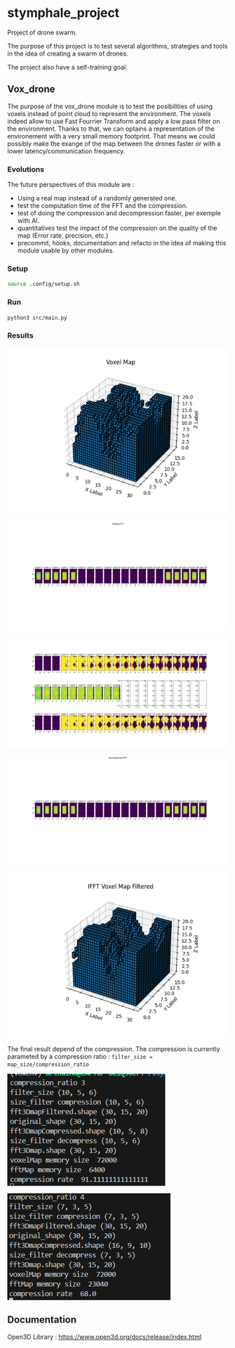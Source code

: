 # stymphale_project

Project of drone swarm.

The purpose of this project is to test several algorithms, strategies and tools in the idea of creating a swarm of drones.

The project also have a self-training goal.

## Vox_drone

The purpose of the vox_drone module is to test the posibilities of using voxels instead of point cloud to represent the environment.
The voxels indeed allow to use Fast Fourrier Transform and apply a low pass filter on the environment.
Thanks to that, we can optains a representation of the environement with a very small memory footprint. That means we could possibly make the exange of the map between the drones faster or with a lower latency/communication frequency.

### Evolutions

The future perspectives of this module are :

- Using a real map instead of a randomly generated one.
- test the computation time of the FFT and the compression.
- test of doing the compression and decompression faster, per exemple with AI.
- quantitatives test the impact of the compression on the quality of the map (Error rate, precision, etc.)
- precommit, hooks, documentation and refacto in the idea of making this module usable by other modules.

### Setup

```bash
source .config/setup.sh
```

### Run

```bash
python3 src/main.py
```

### Results

![voxel_map](doc/v010/voxel_map.png "A randomly generated voxel map.")

![fft_before_compression](doc/v010/fft_before_compression.png "The Fast Fourier Transform of the voxel map.")

![fftcompression_layers](doc/v010/fftcompression_layers.png " 1- The voxel map plotted layer by layer. 2- The FFT after compression. 3- The voxel map regenerated from the compressed FFT.")

![decompressedfft](doc/v010/decompressedfft.png "The FFT rebuilt from the compressed FFT.")

![voxel_map_after_transfert](doc/v010/voxel_map_after_transfert.png "The voxel map after the transfer of the compressed FFT.")

The final result depend of the compression. The compression is currently parameted by a compression ratio : ```filter_size = map_size/compression_ratio```

![terminalscreenshotCP3](doc/v010/terminalscreenshotCP3.png "The terminal screenshot for a compression ratio of 3.")

![terminalscreenshotCP4](doc/v010/terminalscreenshotCP4.png "The terminal screenshot for a compression ratio of 4.")


## Documentation

Open3D Library : https://www.open3d.org/docs/release/index.html
